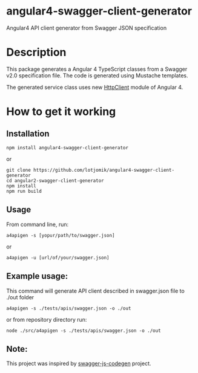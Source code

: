# angular4-swagger-client-generator
Angular4 API client generator from Swagger JSON specification

# Description
This package generates a Angular 4 TypeScript classes from a Swagger v2.0 specification file. The code is generated using Mustache templates.

The generated service class uses new [HttpClient](https://angular.io/guide/http) module of Angular 4.

# How to get it working

## Installation

`npm install angular4-swagger-client-generator`

or  

`git clone https://github.com/lotjomik/angular4-swagger-client-generator`  
`cd angular2-swagger-client-generator`  
`npm install`  
`npm run build`  

## Usage

From command line, run:
```
a4apigen -s [yopur/path/to/swagger.json]
```

or
```
a4apigen -u [url/of/your/swagger.json]
```

## Example usage:

This command will generate API client described in swagger.json file to ./out folder
```
a4apigen -s ./tests/apis/swagger.json -o ./out
```

or from repository directory run:
```
node ./src/a4apigen -s ./tests/apis/swagger.json -o ./out
```

## Note:
This project was inspired by [swagger-js-codegen](https://github.com/wcandillon/swagger-js-codegen) project.
